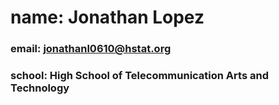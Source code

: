 # name: Jonathan Lopez

### email: jonathanl0610@hstat.org

### **school**: High School of Telecommunication Arts and Technology 

